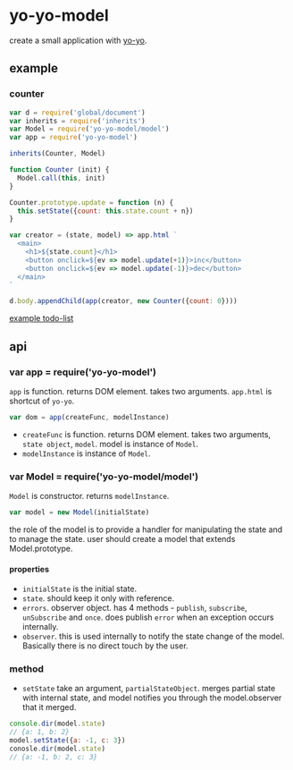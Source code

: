 # yo-yo-model

create a small application with [yo-yo](https://www.npmjs.com/package/yo-yo).

## example
### counter

```js
var d = require('global/document')
var inherits = require('inherits')
var Model = require('yo-yo-model/model')
var app = require('yo-yo-model')

inherits(Counter, Model)

function Counter (init) {
  Model.call(this, init)
}

Counter.prototype.update = function (n) {
  this.setState({count: this.state.count + n})
}

var creator = (state, model) => app.html `
  <main>
    <h1>${state.count}</h1>
    <button onclick=${ev => model.update(+1)}>inc</button>
    <button onclick=${ev => model.update(-1)}>dec</button>
  </main>
`

d.body.appendChild(app(creator, new Counter({count: 0})))
```

[example todo-list](https://github.com/ishiduca/yo-yo-model/tree/master/examples/todo)

## api

### var app = require('yo-yo-model')

`app` is function. returns DOM element. takes two arguments.
`app.html` is shortcut of `yo-yo`.

```js
var dom = app(createFunc, modelInstance)
```

- `createFunc` is function. returns DOM element. takes two arguments, `state object`, `model`. model is instance of `Model`.
- `modelInstance` is instance of `Model`.

### var Model = require('yo-yo-model/model')

`Model` is constructor. returns `modelInstance`.

```js
var model = new Model(initialState)
```

the role of the model is to provide a handler for manipulating the state and to manage the state.
user should create a model that extends Model.prototype.

#### properties

- `initialState` is the initial state.
- `state`. should keep it only with reference.
- `errors`. observer object. has 4 methods - `publish`, `subscribe`, `unSubscribe` and `once`. does publish `error` when an exception occurs internally.
- `observer`. this is used internally to notify the state change of the model. Basically there is no direct touch by the user.

### method

- `setState` take an argument, `partialStateObject`. merges partial state with internal state, and model notifies you through the model.observer that it merged.

```js
console.dir(model.state)
// {a: 1, b: 2}
model.setState({a: -1, c: 3})
conosle.dir(model.state)
// {a: -1, b: 2, c: 3}
```
